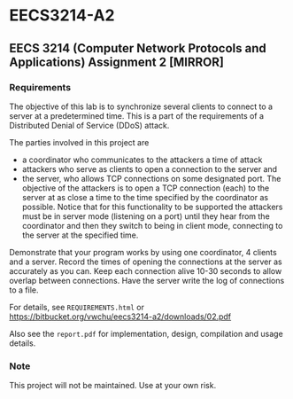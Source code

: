 # EECS3214-A2
## EECS 3214 (Computer Network Protocols and Applications) Assignment 2 [MIRROR]

### Requirements

The objective of this lab is to synchronize several clients to connect to a server 
at a predetermined time. This is a part of the requirements of a Distributed Denial
of Service (DDoS) attack.

The parties involved in this project are 
* a coordinator who communicates to the attackers a time of attack 
* attackers who serve as clients to open a connection to the server and
* the server, who allows TCP connections on some designated port. 
  The objective of the attackers is to open a TCP connection (each) to the 
  server at as close a time to the time specified by the coordinator as possible.
  Notice that for this functionality to be supported the attackers must be in server
  mode (listening on a port) until they hear from the coordinator and then they switch
  to being in client mode, connecting to the server at the specified time.

Demonstrate that your program works by using one coordinator, 4 clients and a server.
Record the times of opening the connections at the server as accurately as you can.
Keep each connection alive 10-30 seconds to allow overlap between connections.
Have the server write the log of connections to a file.

For details, see `REQUIREMENTS.html` or https://bitbucket.org/vwchu/eecs3214-a2/downloads/02.pdf

Also see the `report.pdf` for implementation, design, compilation and usage details.

### Note

This project will not be maintained.
Use at your own risk.
